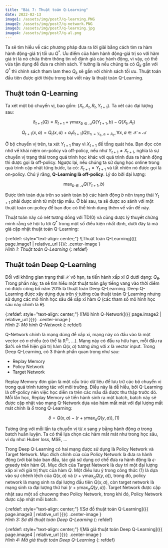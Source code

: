 ```yaml
---
title: "Bài 7: Thuật toán Q-Learning"
date: 2022-02-13
image1: /assets/img/post7/q-learning.PNG
image2: /assets/img/post7/q-network.PNG
image3: /assets/img/post7/q-learning.jpg
image4: /assets/img/post7/q-al.png
---
```


Ta sẽ tìm hiểu về các phương pháp đưa ra lời giải bằng cách tìm ra hàm hành động-giá trị tối ưu $Q^{\ast}$. Ưu điểm của hàm hành động-giá trị so với hàm giá trị là nó chứa thêm thông tin về đánh giá các hành động, vì vậy, có thể vừa tận dụng để đưa ra chính sách. Ý tưởng là nếu chúng ta có $Q_k$ gần với $Q^{\ast}$ thì chính sách tham lam theo $Q_k$ sẽ gần với chính sách tối ưu. Thuật toán đầu tiên được giới thiệu trong bài viết này là thuật toán Q-Learning.

## Thuật toán Q-Learning
Ta xét một bộ chuyển vị, bao gồm: $(X_t, A_t, R_t, Y_{t+1})$. Ta xét các đại lượng sau:

$$ \delta_{t+1}(Q) = R_{t+1}+\gamma\max_{b\in\mathcal{A}}Q(Y_{t+1}, b)-Q(X_t, A_t)$$

$$ Q_{t+1}(x, a) = Q_t(x, a) +\alpha_t\delta_{t+1}(Q)\mathbb{I_{x=X_t,a=A_t}}, \forall x, a\in\mathcal{X}\times\mathcal{A}$$

Ở bộ chuyển vị trên, ta xét $Y_{t+1}$ thay vì $X_{t+1}$ để tổng quát hóa. Bạn đọc còn nhớ về khái niệm on-policy và off-policy, nếu như $Y_{t+1}\neq X_{t+1}$, nghĩa là sự chuyển vị trạng thái trong quá trình học khác với quá trình đưa ra hành động thì được gọi là off-policy. Ngược lại, nếu chúng ta sử dụng học online trong quá trình cập nhật từng bước, ta có: $X_{t+1}=Y_{t+1}$ và tất nhiên nó được gọi là on-policy. Chú ý rằng, **Q-Learning là off-policy**. Lý do bởi đại lượng:

$$ \max_{b\in\mathcal{A}}Q(Y_{t+1}, b)$$

Được tính toán dựa trên so sánh toàn bộ các hành động $b$ nên trạng thái $Y_{t+1}$ phải được sinh từ một tập mẫu. Ở bài sau, ta sẽ được so sánh với một thuật toán on-policy để bạn đọc có thể hình dung thêm về vấn đề này.

Thuật toán này có nét tương đồng với TD(0) và cũng được lý thuyết chứng minh rằng sẽ hội tụ tới $Q^{\ast}$ trong một số điều kiện nhất định, dưới đây là mã giả cập nhật thuật toán Q-Learning:

{:refdef: style="text-align: center;"}
  ![Thuật toán Q-Learning]({{ page.image1 | relative_url }}){: .center-image }  
  *Hình 1: Thuật toán Q-Learning* 
{: refdef}

## Thuật toán Deep Q-Learning
Đối với không gian trạng thái $\mathcal{X}$ vô hạn, ta tiến hành xấp xỉ $Q$ dưới dạng: $Q_{\theta}$. Trong phần này, ta sẽ tìm hiểu một thuật toán gây tiếng vang vào thời điểm nó được công bố năm 2015 là thuật toán Deep Q-Learning. Deep Q-Learning được xây dựng dựa trên ý tưởng của thuật toán Q-Learning nhưng sử dụng các mô hình học sâu để xấp xỉ hàm $Q$ (các tham số mô hình học sâu này chính là $\theta$).

{:refdef: style="text-align: center;"}
  ![Mô hình Q-Network]({{ page.image2 | relative_url }}){: .center-image }  
  *Hình 2: Mô hình Q-Network* 
{: refdef}

Q-Network chính là mạng dùng để xấp xỉ, mạng này có đầu vào là một vector có $n$ chiều (có thể là $\mathbb{R^n}$, ...). Mạng này có đầu ra hữu hạn, mỗi đầu ra $a% sẽ thể hiện giá trị hàm $Q(x, a)$ tương ứng với $x$ là vector input. Trong Deep Q-Learning, có 3 thành phần quan trọng như sau:

- Replay Memory
- Policy Network
- Target Network

Replay Memory đơn giản là một cấu trúc dữ liệu để lưu trữ các bộ chuyển vị trong quá trình tương tác với môi trường. Điều này là dễ hiểu, bởi Q-Learning là off-policy nên việc học diễn ra trên các mẫu đã được thu thập trước đó. Mỗi lần học, Replay Memory sẽ tiến hành sinh ra một batch, batch này sẽ được cập nhật vào mạng Q-Network dựa vào hàm mất mát với đại lượng mất mát chính là $\delta$ trong Q-Learning:

$$ \delta = Q(x, a) - (r+\gamma\max_{a}Q(y, a)), (1)$$ 

Tương ứng với mỗi lần ta chuyển vị từ $x$ sang $y$ bằng hành động $a$ trong batch huấn luyện. Ta có thể lựa chọn các hàm mất mát như trong học sâu, ví dụ như: Huber loss, MSE, ...

Trong Deep Q-Learning có hai mạng được sử dụng là Policy Network và Target Network. Mục đích chính của của Policy Network là đưa ra hành động (với bài báo ban đầu, tác giả sử dụng cơ chế đưa ra hành động là $\epsilon$-greedy trên hàm $Q$). Mục đích của Target Network là duy trì một đại lượng xấp xỉ với giá trị thực của hàm $Q$. Một điều lưu ý trong công thức $(1)$ là dựa vào sự chênh lệch của $Q(x, a)$ và $(r+\gamma\max_{a}Q(y, a))$, trong đó, policy network là mạng sinh ra đại lượng đầu tiên $Q(x, a)$, còn target network là mạng sinh ra đại lượng thứ hai $(r+\gamma\max_{a}Q(y, a))$. Target Network được cập nhật sau một số chuowng theo Policy Network, trong khi đó, Policy Network được cập nhật mỗi batch.

{:refdef: style="text-align: center;"}
  ![Sơ đồ thuật toán Q-Learning]({{ page.image3 | relative_url }}){: .center-image }  
  *Hình 3: Sơ đồ thuật toán Deep Q-Learning* 
{: refdef}

{:refdef: style="text-align: center;"}
  ![Mã giả thuật toán Deep Q-Learning]({{ page.image4 | relative_url }}){: .center-image }  
  *Hình 4: Mã giả thuật toán Deep Q-Learning* 
{: refdef}

<script type="text/x-mathjax-config">
    MathJax.Hub.Config({
      tex2jax: {
        skipTags: ['script', 'noscript', 'style', 'textarea', 'pre'],
        inlineMath: [['$','$']]
      }
    });
  </script>
<script src="https://cdn.mathjax.org/mathjax/latest/MathJax.js?config=TeX-AMS-MML_HTMLorMML" type="text/javascript"></script>
